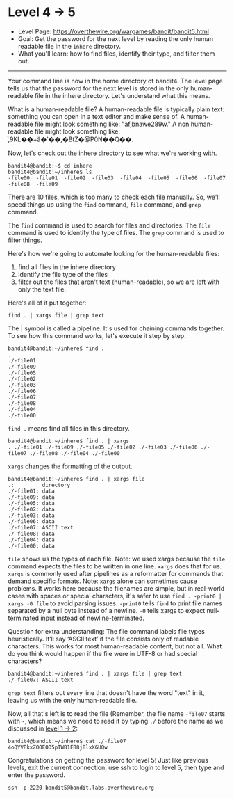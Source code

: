 # Level 4 -> 5

- Level Page: https://overthewire.org/wargames/bandit/bandit5.html
- Goal: Get the password for the next level by reading the only human readable file in the `inhere` directory.
- What you'll learn: how to find files, identify their type, and filter them out.
---
Your command line is now in the home directory of bandit4. The level page tells us that the password for the next level is stored in the only human-readable file in the inhere directory. Let's understand what this means.

What is a human-readable file? A human-readable file is typically plain text: something you can open in a text editor and make sense of. A human-readable file might look something like: "afjbnawe289w." A non human-readable file might look something like: ֨,9KL��+ӑ�'��,�BtZ�@P0N��Q��.

Now, let's check out the inhere directory to see what we're working with.
```
bandit4@bandit:~$ cd inhere
bandit4@bandit:~/inhere$ ls
-file00  -file01  -file02  -file03  -file04  -file05  -file06  -file07  -file08  -file09
```

There are 10 files, which is too many to check each file manually. So, we'll speed things up using the `find` command, `file` command, and `grep` command.

The `find` command is used to search for files and directories.
The `file` command is used to identify the type of files.
The `grep` command is used to filter things.

Here's how we're going to automate looking for the human-readable files:
1. find all files in the inhere directory
2. identify the file type of the files
3. filter out the files that aren't text (human-readable), so we are left with only the text file.

Here's all of it put together:
```
find . | xargs file | grep text
```

The | symbol is called a pipeline. It's used for chaining commands together. To see how this command works, let's execute it step by step.

```
bandit4@bandit:~/inhere$ find .
.
./-file01
./-file09
./-file05
./-file02
./-file03
./-file06
./-file07
./-file08
./-file04
./-file00
```
`find .` means find all files in this directory.

```
bandit4@bandit:~/inhere$ find . | xargs
. ./-file01 ./-file09 ./-file05 ./-file02 ./-file03 ./-file06 ./-file07 ./-file08 ./-file04 ./-file00
```
`xargs` changes the formatting of the output.

```
bandit4@bandit:~/inhere$ find . | xargs file
.:         directory
./-file01: data
./-file09: data
./-file05: data
./-file02: data
./-file03: data
./-file06: data
./-file07: ASCII text
./-file08: data
./-file04: data
./-file00: data
```
`file` shows us the types of each file. Note: we used xargs because the `file` command expects the files to be written in one line. `xargs` does that for us. `xargs` is commonly used after pipelines as a reformatter for commands that demand specific formats. Note: `xargs` alone can sometimes cause problems. It works here because the filenames are simple, but in real-world cases with spaces or special characters, it's safer to use `find . -print0 | xargs -0 file` to avoid parsing issues. `-print0` tells `find` to print file names separated by a null byte instead of a newline. `-0` tells xargs to expect null-terminated input instead of newline-terminated.

Question for extra understanding: The file command labels file types heuristically. It’ll say ‘ASCII text’ if the file consists only of readable characters. This works for most human-readable content, but not all. What do you think would happen if the file were in UTF-8 or had special characters?

```
bandit4@bandit:~/inhere$ find . | xargs file | grep text
./-file07: ASCII text
```
`grep text` filters out every line that doesn't have the word "text" in it, leaving us with the only human-readable file. 


Now, all that's left is to read the file (Remember, the file name `-file07` starts with `-`, which means we need to read it by typing `./` before the name as we discussed in [level 1 -> 2](/walkthrough/level02.md):
```
bandit4@bandit:~/inhere$ cat ./-file07
4oQYVPkxZOOEOO5pTW81FB8j8lxXGUQw
```

Congratulations on getting the password for level 5! Just like previous levels, exit the current connection, use ssh to login to level 5, then type and enter the password.

```
ssh -p 2220 bandit5@bandit.labs.overthewire.org
```
